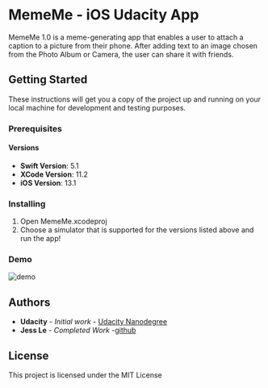# MemeMe - iOS Udacity App

MemeMe 1.0 is a meme-generating app that enables a user to attach a caption to a picture from their phone. After adding text to an image chosen from the Photo Album or Camera, the user can share it with friends.

## Getting Started

These instructions will get you a copy of the project up and running on your local machine for development and testing purposes.


### Prerequisites

#### Versions

* **Swift Version**: 5.1
* **XCode Version**: 11.2
* **iOS Version**: 13.1

### Installing

1. Open MemeMe.xcodeproj
1. Choose a simulator that is supported for the versions listed above and run the app!

### Demo

![demo](demo.gif)

## Authors

* **Udacity** - *Initial work* - [Udacity Nanodegree](https://www.udacity.com/course/ios-developer-nanodegree--nd003)
* **Jess Le** - *Completed Work* -[github](https://github.com/lovelejess)


## License

This project is licensed under the MIT License

